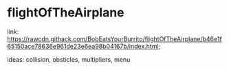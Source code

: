 # flightOfTheAirplane
link: https://rawcdn.githack.com/BobEatsYourBurrito/flightOfTheAirplane/b46e1f65150ace78636e961de23e6ea98b04167b/index.html;

ideas: collision, obsticles, multipliers, menu
